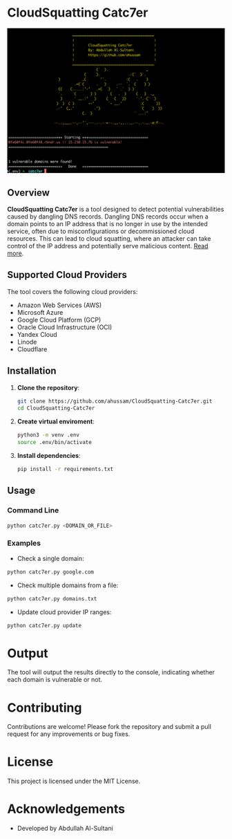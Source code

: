 # CloudSquatting Catc7er

![Banner](ss.png)

## Overview

**CloudSquatting Catc7er** is a tool designed to detect potential vulnerabilities caused by dangling DNS records. Dangling DNS records occur when a domain points to an IP address that is no longer in use by the intended service, often due to misconfigurations or decommissioned cloud resources. This can lead to cloud squatting, where an attacker can take control of the IP address and potentially serve malicious content. [Read more](https://developers.tiktok.com/blog/cloudsquatting-attack-explanation-and-mitigation-system-design).

## Supported Cloud Providers

The tool covers the following cloud providers:

- Amazon Web Services (AWS)
- Microsoft Azure
- Google Cloud Platform (GCP)
- Oracle Cloud Infrastructure (OCI)
- Yandex Cloud
- Linode
- Cloudflare

## Installation

1. **Clone the repository**:
    ```bash
    git clone https://github.com/ahussam/CloudSquatting-Catc7er.git
    cd CloudSquatting-Catc7er
    ```

2. **Create virtual enviroment**:
   ```bash
   python3 -m venv .env
   source .env/bin/activate
   ```
3. **Install dependencies**:
    ```bash
    pip install -r requirements.txt
    ```
## Usage

### Command Line

```bash
python catc7er.py <DOMAIN_OR_FILE>
```

### Examples 

* Check a single domain:

```bash
python catc7er.py google.com
```

* Check multiple domains from a file:

```bash 
python catc7er.py domains.txt
```

* Update cloud provider IP ranges:

```bash
python catc7er.py update
```

# Output 

The tool will output the results directly to the console, indicating whether each domain is vulnerable or not.

# Contributing
Contributions are welcome! Please fork the repository and submit a pull request for any improvements or bug fixes.

# License
This project is licensed under the MIT License.

# Acknowledgements
* Developed by Abdullah Al-Sultani
